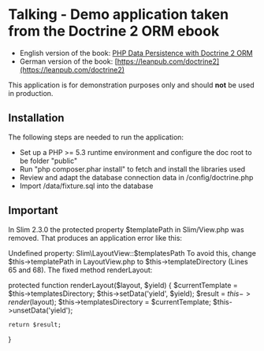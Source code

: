 Talking - Demo application taken from the Doctrine 2 ORM ebook
==============================================================

* English version of the book: [PHP Data Persistence with Doctrine 2 ORM](https://leanpub.com/doctrine2-en)
* German version of the book: [https://leanpub.com/doctrine2](https://leanpub.com/doctrine2)

This application is for demonstration purposes only and should **not** be used in production.

Installation
------------

The following steps are needed to run the application:

* Set up a PHP >= 5.3 runtime environment and configure the doc root to be folder "public"
* Run "php composer.phar install" to fetch and install the libraries used
* Review and adapt the database connection data in /config/doctrine.php
* Import /data/fixture.sql into the database


Important
------------

In Slim 2.3.0 the protected property $templatePath in Slim/View.php was removed. That produces an application error like this:

Undefined property: Slim\LayoutView::$templatesPath
To avoid this, change $this->templatePath in LayoutView.php to $this->templateDirectory (Lines 65 and 68). The fixed method renderLayout:

protected function renderLayout($layout, $yield) {
    $currentTemplate = $this->templatesDirectory;
    $this->setData('yield', $yield);
    $result = $this->render($layout);
    $this->templatesDirectory = $currentTemplate;
    $this->unsetData('yield');

    return $result;
}
